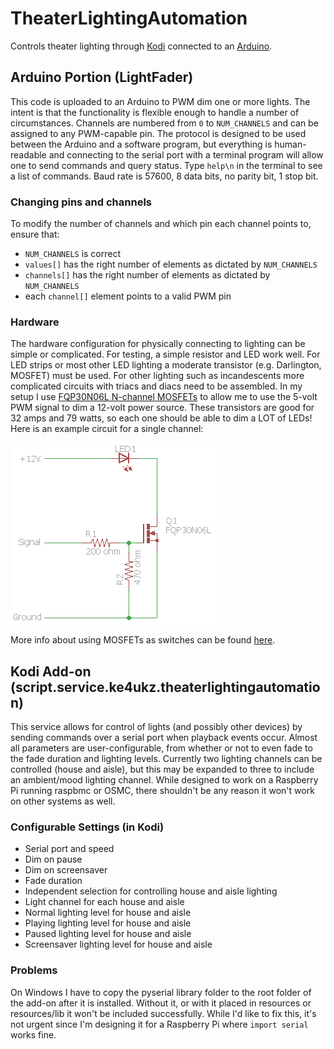 # TheaterLightingAutomation
Controls theater lighting through [Kodi](http://www.kodi.tv) connected to an [Arduino](http://www.arduino.cc).

## Arduino Portion (LightFader)
This code is uploaded to an Arduino to PWM dim one or more lights. The intent is that the functionality is flexible enough to handle a number of circumstances.
Channels are numbered from `0` to `NUM_CHANNELS` and can be assigned to any PWM-capable pin.
The protocol is designed to be used between the Arduino and a software program, but everything is human-readable and connecting to the serial port with a terminal program will allow one to send commands and query status. Type `help\n` in the terminal to see a list of commands. Baud rate is 57600, 8 data bits, no parity bit, 1 stop bit.

### Changing pins and channels
To modify the number of channels and which pin each channel points to, ensure that:
* `NUM_CHANNELS` is correct
* `values[]` has the right number of elements as dictated by `NUM_CHANNELS`
* `channels[]` has the right number of elements as dictated by `NUM_CHANNELS`
* each `channel[]` element points to a valid PWM pin

### Hardware
The hardware configuration for physically connecting to lighting can be simple or complicated. For testing, a simple resistor and LED work well. For LED strips or most other LED lighting a moderate transistor (e.g. Darlington, MOSFET) must be used. For other lighting such as incandescents more complicated circuits with triacs and diacs need to be assembled.
In my setup I use [FQP30N06L N-channel MOSFETs](http://www.mouser.com/Search/ProductDetail.aspx?R=FQP30N06LvirtualkeyFQP30N06Lvirtualkey512-FQP30N06L) to allow me to use the 5-volt PWM signal to dim a 12-volt power source. These transistors are good for 32 amps and 79 watts, so each one should be able to dim a LOT of LEDs!
Here is an example circuit for a single channel:

![Single Channel Circuit Example](circuit.png)

More info about using MOSFETs as switches can be found [here](http://www.electronics-tutorials.ws/transistor/tran_7.html).

## Kodi Add-on (script.service.ke4ukz.theaterlightingautomation)
This service allows for control of lights (and possibly other devices) by sending commands over a serial port when playback events occur.
Almost all parameters are user-configurable, from whether or not to even fade to the fade duration and lighting levels. Currently two lighting channels can be controlled (house and aisle), but this may be expanded to three to include an ambient/mood lighting channel.
While designed to work on a Raspberry Pi running raspbmc or OSMC, there shouldn't be any reason it won't work on other systems as well.

### Configurable Settings (in Kodi)
* Serial port and speed
* Dim on pause
* Dim on screensaver
* Fade duration
* Independent selection for controlling house and aisle lighting
* Light channel for each house and aisle
* Normal lighting level for house and aisle
* Playing lighting level for house and aisle
* Paused lighting level for house and aisle
* Screensaver lighting level for house and aisle

### Problems
On Windows I have to copy the pyserial library folder to the root folder of the add-on after it is installed. Without it, or with it placed in resources or resources/lib it won't be included successfully. While I'd like to fix this, it's not urgent since I'm designing it for a Raspberry Pi where `import serial` works fine.

